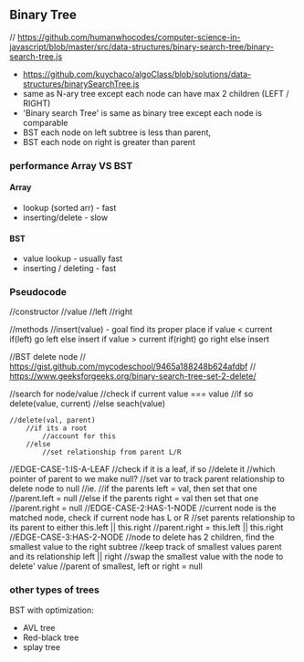 ## Binary Tree
// https://github.com/humanwhocodes/computer-science-in-javascript/blob/master/src/data-structures/binary-search-tree/binary-search-tree.js

* https://github.com/kuychaco/algoClass/blob/solutions/data-structures/binarySearchTree.js
* same as N-ary tree except each node can have max 2 children (LEFT / RIGHT)
* 'Binary search Tree' is same as binary tree except each node is comparable
* BST each node on left subtree is less than parent, 
* BST each node on right is greater than parent

### performance Array VS BST

#### Array
* lookup (sorted arr) - fast
* inserting/delete - slow

#### BST
* value lookup - usually fast
* inserting / deleting - fast

### Pseudocode
//constructor
    //value
    //left
    //right

//methods
    //insert(value) - goal find its proper place
    if value < current
        if(left) go left
        else insert
    if value > current
        if(right) go right
        else insert

//BST delete node
// https://gist.github.com/mycodeschool/9465a188248b624afdbf
// https://www.geeksforgeeks.org/binary-search-tree-set-2-delete/


//search for node/value
        //check if current value === value
            //if so delete(value, current)
            //else seach(value)
    
    //delete(val, parent)
        //if its a root
            //account for this
        //else
            //set relationship from parent L/R
//EDGE-CASE-1:IS-A-LEAF
            //check if it is a leaf, if so
                //delete it
                    //which pointer of parent to we make null?
                    //set var to track parent relationship to delete node to null
                    //ie. 
                    //if the parents left = val, then set that one
                        //parent.left = null
                    //else if the parents right = val then set that one
                        //parent.right = null
//EDGE-CASE-2:HAS-1-NODE
                //current node is the matched node, check if current node has L or R
                //set parents relationship to its parent to either this.left || this.right
                //parent.right = this.left || this.right
//EDGE-CASE-3:HAS-2-NODE
                //node to delete has 2 children, find the smallest value to the right subtree
                //keep track of smallest values parent and its relationship left || right
                //swap the smallest value with the node to delete' value
                //parent of smallest, left or right = null
    

### other types of trees 
BST with optimization:

* AVL tree
* Red-black tree
* splay tree


